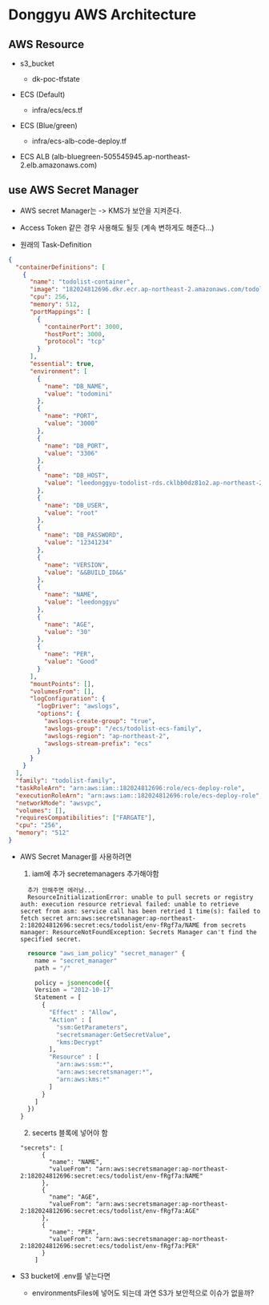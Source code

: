# Donggyu AWS Architecture

## AWS Resource

- s3_bucket

  - dk-poc-tfstate

- ECS (Default)
  - infra/ecs/ecs.tf
- ECS (Blue/green)

  - infra/ecs-alb-code-deploy.tf

- ECS ALB (alb-bluegreen-505545945.ap-northeast-2.elb.amazonaws.com)

## use AWS Secret Manager

- AWS secret Manager는 -> KMS가 보안을 지켜준다.
- Access Token 같은 경우 사용해도 될듯 (계속 변하게도 해준다...)

- 원래의 Task-Definition

```json
{
  "containerDefinitions": [
    {
      "name": "todolist-container",
      "image": "182024812696.dkr.ecr.ap-northeast-2.amazonaws.com/todolist-repository:build-&&BUILD_ID&&",
      "cpu": 256,
      "memory": 512,
      "portMappings": [
        {
          "containerPort": 3000,
          "hostPort": 3000,
          "protocol": "tcp"
        }
      ],
      "essential": true,
      "environment": [
        {
          "name": "DB_NAME",
          "value": "todomini"
        },
        {
          "name": "PORT",
          "value": "3000"
        },
        {
          "name": "DB_PORT",
          "value": "3306"
        },
        {
          "name": "DB_HOST",
          "value": "leedonggyu-todolist-rds.cklbb0dz81o2.ap-northeast-2.rds.amazonaws.com"
        },
        {
          "name": "DB_USER",
          "value": "root"
        },
        {
          "name": "DB_PASSWORD",
          "value": "12341234"
        },
        {
          "name": "VERSION",
          "value": "&&BUILD_ID&&"
        },
        {
          "name": "NAME",
          "value": "leedonggyu"
        },
        {
          "name": "AGE",
          "value": "30"
        },
        {
          "name": "PER",
          "value": "Good"
        }
      ],
      "mountPoints": [],
      "volumesFrom": [],
      "logConfiguration": {
        "logDriver": "awslogs",
        "options": {
          "awslogs-create-group": "true",
          "awslogs-group": "/ecs/todolist-ecs-family",
          "awslogs-region": "ap-northeast-2",
          "awslogs-stream-prefix": "ecs"
        }
      }
    }
  ],
  "family": "todolist-family",
  "taskRoleArn": "arn:aws:iam::182024812696:role/ecs-deploy-role",
  "executionRoleArn": "arn:aws:iam::182024812696:role/ecs-deploy-role",
  "networkMode": "awsvpc",
  "volumes": [],
  "requiresCompatibilities": ["FARGATE"],
  "cpu": "256",
  "memory": "512"
}
```

- AWS Secret Manager를 사용하려면

  1. iam에 추가 secretemanagers 추가해야함

  ```
    추가 안해주면 에러남...
    ResourceInitializationError: unable to pull secrets or registry auth: execution resource retrieval failed: unable to retrieve secret from asm: service call has been retried 1 time(s): failed to fetch secret arn:aws:secretsmanager:ap-northeast-2:182024812696:secret:ecs/todolist/env-fRgf7a/NAME from secrets manager: ResourceNotFoundException: Secrets Manager can't find the specified secret.
  ```

  ```terraform
    resource "aws_iam_policy" "secret_manager" {
      name = "secret_manager"
      path = "/"

      policy = jsonencode({
      Version = "2012-10-17"
      Statement = [
        {
          "Effect" : "Allow",
          "Action" : [
            "ssm:GetParameters",
            "secretsmanager:GetSecretValue",
            "kms:Decrypt"
          ],
          "Resource" : [
            "arn:aws:ssm:*",
            "arn:aws:secretsmanager:*",
            "arn:aws:kms:*"
          ]
        }
      ]
    })
  }
  ```

  2. secerts 블록에 넣어야 함

  ```
  "secrets": [
        {
          "name": "NAME",
          "valueFrom": "arn:aws:secretsmanager:ap-northeast-2:182024812696:secret:ecs/todolist/env-fRgf7a:NAME"
        },
        {
          "name": "AGE",
          "valueFrom": "arn:aws:secretsmanager:ap-northeast-2:182024812696:secret:ecs/todolist/env-fRgf7a:AGE"
        },
        {
          "name": "PER",
          "valueFrom": "arn:aws:secretsmanager:ap-northeast-2:182024812696:secret:ecs/todolist/env-fRgf7a:PER"
        }
      ]
  ```

- S3 bucket에 .env를 넣는다면
  - environmentsFiles에 넣어도 되는데 과연 S3가 보안적으로 이슈가 없을까?
